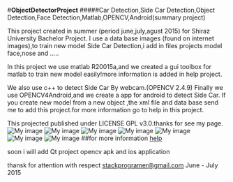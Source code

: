 #**ObjectDetectorProject**
#####Car Detection,Side Car Detection,Object Detection,Face Detection,Matlab,OPENCV,Android(summary project)

This project created in summer (period june,july,agust 2015) for Shiraz University Bachelor Project. I use a data base images (found on internet images),to train new model Side Car Detection,i add in files projects model face,nose and .....

In this project we use matlab R20015a,and we created a gui toolbox for matlab to train new model easily!more information is added in help project.

We also use c++ to detect Side Car By webcam.(OPENCV 2.4.9) Finally we use OPENCV4Android,and we create a app for android to detect Side Car. If you create new model from a new object ,the xml file and data base send me to add this project.for more information go to help in this project.

This projected published under LICENSE GPL v3.0.thanks for see my page.
![My image](https://github.com/stackprogramer/ObjectDetectorProject/blob/master/images/car.png)
![My image](https://github.com/stackprogramer/ObjectDetectorProject/blob/master/images/face.png)
![My image](https://github.com/stackprogramer/ObjectDetectorProject/blob/master/images/intro1.jpg)
![My image](https://github.com/stackprogramer/ObjectDetectorProject/blob/master/images/intro2.jpg)
![My image](https://github.com/stackprogramer/ObjectDetectorProject/blob/master/images/intro3.jpg)
![My image](https://github.com/stackprogramer/ObjectDetectorProject/blob/master/images/intro4.jpg)
![My image](https://github.com/stackprogramer/ObjectDetectorProject/blob/master/images/intro5.jpg)
##for more information 
[help](https://raw.githubusercontent.com/stackprogramer/ObjectDetectorProject/master/help.pdf)


soon i will add  Qt project opencv apk and ios application 

thansk for attention with respect 
stackprogramer@gmail.com June - July 2015
